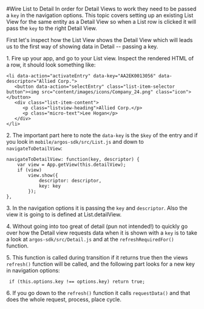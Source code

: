 #Wire List to Detail
In order for Detail Views to work they need to be passed a `key` in the navigation options. This topic covers setting up an existing List View for the same entity as a Detail View so when a List row is clicked it will pass the `key` to the right Detail View.

First let's inspect how the List View shows the Detail View which will leads us to the first way of showing data in Detail -- passing a key.

1\. Fire up your app, and go to your List view. Inspect the rendered HTML of a row, it should look something like:

    <li data-action="activateEntry" data-key="AA2EK0013056" data-descriptor="Allied Corp.">
       <button data-action="selectEntry" class="list-item-selector button"><img src="content/images/icons/Company_24.png" class="icon"></button>
       <div class="list-item-content">
          <p class="listview-heading">Allied Corp.</p>
          <p class="micro-text">Lee Hogan</p>
       </div>
    </li>

2\. The important part here to note the `data-key` is the `$key` of the entry and if you look in `mobile/argos-sdk/src/List.js` and down to `navigateToDetailView`:

    navigateToDetailView: function(key, descriptor) {
        var view = App.getView(this.detailView);
        if (view)
            view.show({
                descriptor: descriptor,
                key: key
            });
    },

3\. In the navigation options it is passing the `key` and `descriptor`. Also the view it is going to is defined at List.detailView. 

4\. Without going into too great of detail (pun not intended!) to quickly go over how the Detail view requests data when it is shown with a `key` is to take a look at `argos-sdk/src/Detail.js` and at the `refreshRequiredFor()` function.

5\. This function is called during transition if it returns true then the views `refresh()` function will be called, and the following part looks for a new key in navigation options:

     if (this.options.key !== options.key) return true;

6\. If you go down to the `refresh()` function it calls `requestData()` and that does the whole request, process, place cycle.
